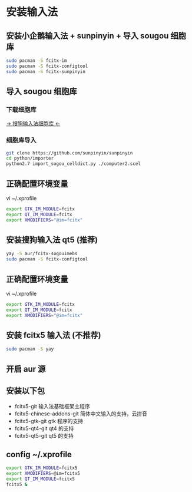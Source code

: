 # 安装输入法

## 安装小企鹅输入法 + sunpinyin + 导入 sougou 细胞库

```sh
sudo pacman -S fcitx-im   
sudo pacman -S fcitx-configtool 
sudo pacman -S fcitx-sunpinyin
```

## 导入 sougou 细胞库

### 下载细胞库

[-> 搜狗输入法细胞库 <-](https://pinyin.sogou.com/)

### 细胞库导入

```sh
git clone https://github.com/sunpinyin/sunpinyin
cd python/importer
python2.7 import_sogou_celldict.py ./computer2.scel
```

## 正确配置环境变量

vi ~/.xprofile

```sh
export GTK_IM_MODULE=fcitx
export QT_IM_MODULE=fcitx
export XMODIFIERS="@im=fcitx"
```

## 安装搜狗输入法 qt5 (推荐)

```sh
yay -S aur/fcitx-sogouimebs
sudo pacman -S fcitx-configtool
```

## 正确配置环境变量

vi ~/.xprofile

```sh
export GTK_IM_MODULE=fcitx
export QT_IM_MODULE=fcitx
export XMODIFIERS="@im=fcitx"
```

## 安装 fcitx5 输入法 (不推荐)  

```sh
sudo pacman -S yay 
```

## 开启 aur 源

## 安装以下包

* fcitx5-git 输入法基础框架主程序
* fcitx5-chinese-addons-git 简体中文输入的支持，云拼音
* fcitx5-gtk-git gtk 程序的支持
* fcitx5-qt4-git qt4 的支持
* fcitx5-qt5-git qt5 的支持

## config ~/.xprofile

```sh
export GTK_IM_MODULE=fcitx5
export XMODIFIERS=@im=fcitx5
export QT_IM_MODULE=fcitx5
fcitx5 &
```


